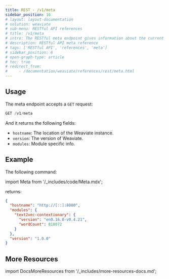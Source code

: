 ```yaml
---
title: REST - /v1/meta
sidebar_position: 16
# layout: layout-documentation
# solution: weaviate
# sub-menu: RESTful API references
# title: /v1/meta
# intro: The RESTful meta endpoint gives information about the current Weaviate instance. It can be used to learn about your current Weaviate instance and to provide information to another Weaviate instances that wants to interact with the current instance.
# description: RESTful API meta reference
# tags: ['RESTful API', 'references', 'meta']
# sidebar_position: 6
# open-graph-type: article
# toc: true
# redirect_from:
#     - /documentation/weaviate/references/rest/meta.html
---
```


## Usage

The meta endpoint accepts a `GET` request:

```js
GET /v1/meta
```

And it returns the following fields:
- `hostname`: The location of the Weaviate instance.
- `version`: The version of Weaviate.
- `modules`: Module specific info.
  
## Example
The following command:

<!-- {% include code/1.x/meta.html %} -->
import Meta from '/_includes/code/Meta.mdx';

<Meta/>

returns:

```json
{
  "hostname": "http://[::]:8080",
  "modules": {
    "text2vec-contextionary": {
      "version": "en0.16.0-v0.4.21",
      "wordCount": 818072
    }
  },
  "version": "1.0.0"
}
```

## More Resources

import DocsMoreResources from '/_includes/more-resources-docs.md';

<DocsMoreResources />
